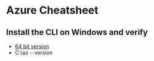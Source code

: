 # Azure Cheatsheet

## Install the CLI on Windows and verify

- [64 bit version](https://aka.ms/installazurecliwindowsx64)
- C:\az --version
